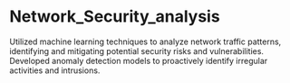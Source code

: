 # Network_Security_analysis
Utilized machine learning techniques to analyze network traffic patterns, identifying and mitigating potential security risks and vulnerabilities. Developed anomaly detection models to proactively identify irregular activities and intrusions.
